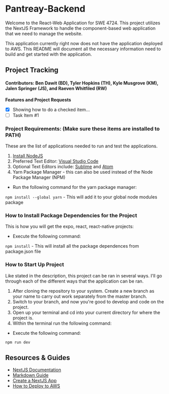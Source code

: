 # Pantreay-Backend

Welcome to the React-Web Application for SWE 4724. This project utilizes the NextJS Framework to handle the component-based web application that we need to manage the website.

This application currently right now does not have the application deployed to AWS. This README will document all the necessary information need to build and get started with the application.

## Project Tracking

#### Contributors: Ben Dawit (BD), Tyler Hopkins (TH), Kyle Musgrove (KM), Jalen Springer (JS), and Raeven Whitfiled (RW)

**Features and Project Requests**

- [x] Showing how to do a checked item...
- [ ] Task Item #1

### Project Requirements: (Make sure these items are installed to PATH)
    
These are the list of applications needed to run and test the applications.
1. [Install NodeJS](https://nodejs.org/en/)
2. Preferred Text Editor: [Visual Studio Code](https://code.visualstudio.com/download)
3. Optional Text Editors include: [Sublime](https://www.sublimetext.com/download) and [Atom](https://atom.io)
4. Yarn Package Manager - this can also be used instead of the Node Package Manager (NPM)

- Run the following command for the yarn package manager:

`npm install --global yarn` - This will add it to your global node modules package

### How to Install Package Dependencies for the Project
This is how you will get the expo, react, react-native projects:

- Execute the following command:
    
`npm install` - This will install all the package dependences from package.json file

### How to Start Up Project
Like stated in the description, this project can be ran in several ways. I'll go through each of the different ways that the application can be ran.

1. After cloning the repository to your system. Create a new branch as your name to carry out work separately from the master branch.
2. Switch to your branch, and now you're good to develop and code on the project.
3. Open up your terminal and cd into your current directory for where the project is.
4. Within the terminal run the following command:

- Execute the following command:

`npm run dev`

## Resources & Guides
- [NextJS Documentation](https://nextjs.org/docs/getting-started)
- [Markdown Guide](https://www.markdownguide.org/basic-syntax/#links)
- [Create a NextJS App](https://nextjs.org/learn/basics/create-nextjs-app)
- [How to Deploy to AWS](https://dev.to/aws/deploy-a-next-js-app-to-aws-amplify-3571)
